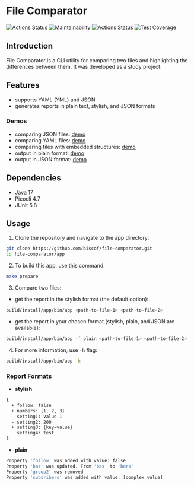 # File Comparator

[![Actions Status](https://github.com/biscof/java-project-71/workflows/hexlet-check/badge.svg)](https://github.com/biscof/java-project-71/actions)
[![Maintainability](https://api.codeclimate.com/v1/badges/454eb0f9b8262c0f42ce/maintainability)](https://codeclimate.com/github/biscof/java-project-71/maintainability)
[![Actions Status](https://github.com/biscof/java-project-71/workflows/build-and-test/badge.svg)](https://github.com/biscof/java-project-71/actions)
[![Test Coverage](https://api.codeclimate.com/v1/badges/454eb0f9b8262c0f42ce/test_coverage)](https://codeclimate.com/github/biscof/java-project-71/test_coverage)


## Introduction

File Comparator is a CLI utility for comparing two files and highlighting the differences between them. It was developed as a study project.


## Features

- supports YAML (YML) and JSON
- generates reports in plain text, stylish, and JSON formats

### Demos
- comparing JSON files: [demo](https://asciinema.org/a/CdibHBoblDqzJjsR2TkeUDrTO)
- comparing YAML files: [demo](https://asciinema.org/a/wsEql2jJzpiUqhWur8KqSeh7g)
- comparing files with embedded structures: [demo](https://asciinema.org/a/9seyreWnbqEGE2X65MS9ZfWhR)
- output in plain format: [demo](https://asciinema.org/a/d9EktDQn9lfuDoHULTUotQd5E)
- output in JSON format: [demo](https://asciinema.org/a/kc7qHgdP8SQMoZc0YHwXHLVyO)


## Dependencies

- Java 17
- Picocli 4.7
- JUnit 5.8


## Usage

1. Clone the repository and navigate to the app directory:

```bash
git clone https://github.com/biscof/file-comparator.git
cd file-comparator/app
```

2. To build this app, use this command:

```bash
make prepare
```

3. Compare two files:

- get the report in the stylish format (the default option):

```bash
build/install/app/bin/app <path-to-file-1> <path-to-file-2>
```

- get the report in your chosen format (stylish, plain, and JSON are available):

```bash
build/install/app/bin/app -f plain <path-to-file-1> <path-to-file-2>
```

4. For more information, use `-h` flag:

```bash
build/install/app/bin/app -h
```

### Report Formats

- **stylish**
```bash
{
  + follow: false
  + numbers: [1, 2, 3]
    setting1: Value 1
  - setting2: 200
  + setting3: {key=value}
    setting4: test
}
```

- **plain**
```bash
Property 'follow' was added with value: false
Property 'baz' was updated. From 'bas' to 'bars'
Property 'group2' was removed
Property 'subsribers' was added with value: [complex value]
```
